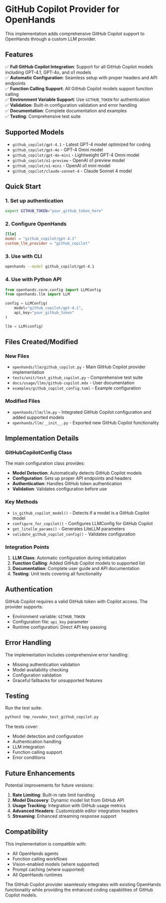# GitHub Copilot Provider for OpenHands

This implementation adds comprehensive GitHub Copilot support to OpenHands through a custom LLM provider.

## Features

✅ **Full GitHub Copilot Integration**: Support for all GitHub Copilot models including GPT-4.1, GPT-4o, and o1 models  
✅ **Automatic Configuration**: Seamless setup with proper headers and API endpoints  
✅ **Function Calling Support**: All GitHub Copilot models support function calling  
✅ **Environment Variable Support**: Use `GITHUB_TOKEN` for authentication  
✅ **Validation**: Built-in configuration validation and error handling  
✅ **Documentation**: Complete documentation and examples  
✅ **Testing**: Comprehensive test suite  

## Supported Models

- `github_copilot/gpt-4.1` - Latest GPT-4 model optimized for coding
- `github_copilot/gpt-4o` - GPT-4 Omni model  
- `github_copilot/gpt-4o-mini` - Lightweight GPT-4 Omni model
- `github_copilot/o1-preview` - OpenAI o1 preview model
- `github_copilot/o1-mini` - OpenAI o1 mini model
- `github_copilot/claude-sonnet-4` - Claude Sonnet 4 model

## Quick Start

### 1. Set up authentication

```bash
export GITHUB_TOKEN="your_github_token_here"
```

### 2. Configure OpenHands

```toml
[llm]
model = "github_copilot/gpt-4.1"
custom_llm_provider = "github_copilot"
```

### 3. Use with CLI

```bash
openhands --model github_copilot/gpt-4.1
```

### 4. Use with Python API

```python
from openhands.core.config import LLMConfig
from openhands.llm import LLM

config = LLMConfig(
    model="github_copilot/gpt-4.1",
    api_key="your_github_token"
)

llm = LLM(config)
```

## Files Created/Modified

### New Files
- `openhands/llm/github_copilot.py` - Main GitHub Copilot provider implementation
- `tests/unit/test_github_copilot.py` - Comprehensive test suite
- `docs/usage/llms/github-copilot.mdx` - User documentation
- `examples/github_copilot_config.toml` - Example configuration

### Modified Files
- `openhands/llm/llm.py` - Integrated GitHub Copilot configuration and added supported models
- `openhands/llm/__init__.py` - Exported new GitHub Copilot functionality

## Implementation Details

### GitHubCopilotConfig Class

The main configuration class provides:

- **Model Detection**: Automatically detects GitHub Copilot models
- **Configuration**: Sets up proper API endpoints and headers
- **Authentication**: Handles GitHub token authentication
- **Validation**: Validates configuration before use

### Key Methods

- `is_github_copilot_model()` - Detects if a model is a GitHub Copilot model
- `configure_for_copilot()` - Configures LLMConfig for GitHub Copilot
- `get_litellm_params()` - Generates LiteLLM parameters
- `validate_github_copilot_config()` - Validates configuration

### Integration Points

1. **LLM Class**: Automatic configuration during initialization
2. **Function Calling**: Added GitHub Copilot models to supported list
3. **Documentation**: Complete user guide and API documentation
4. **Testing**: Unit tests covering all functionality

## Authentication

GitHub Copilot requires a valid GitHub token with Copilot access. The provider supports:

- Environment variable: `GITHUB_TOKEN`
- Configuration file: `api_key` parameter
- Runtime configuration: Direct API key passing

## Error Handling

The implementation includes comprehensive error handling:

- Missing authentication validation
- Model availability checking
- Configuration validation
- Graceful fallbacks for unsupported features

## Testing

Run the test suite:

```bash
python3 tmp_rovodev_test_github_copilot.py
```

The tests cover:
- Model detection and configuration
- Authentication handling
- LLM integration
- Function calling support
- Error conditions

## Future Enhancements

Potential improvements for future versions:

1. **Rate Limiting**: Built-in rate limit handling
2. **Model Discovery**: Dynamic model list from GitHub API
3. **Usage Tracking**: Integration with GitHub usage metrics
4. **Advanced Headers**: Customizable editor integration headers
5. **Streaming**: Enhanced streaming response support

## Compatibility

This implementation is compatible with:
- All OpenHands agents
- Function calling workflows
- Vision-enabled models (where supported)
- Prompt caching (where supported)
- All OpenHands runtimes

The GitHub Copilot provider seamlessly integrates with existing OpenHands functionality while providing the enhanced coding capabilities of GitHub Copilot models.